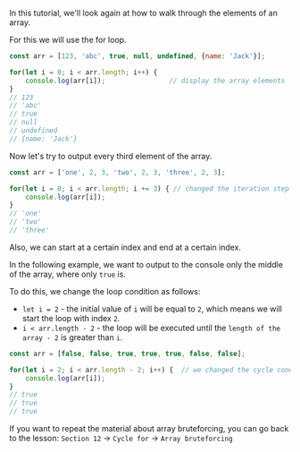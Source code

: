 In this tutorial, we'll look again at how to walk through the elements of an array.

For this we will use the for loop.

```javascript
const arr = [123, 'abc', true, null, undefined, {name: 'Jack'}];

for(let i = 0; i < arr.length; i++) {
    console.log(arr[i]);                // display the array elements
}
// 123
// 'abc'
// true
// null
// undefined
// {name: 'Jack'}
```

Now let's try to output every third element of the array.

```javascript
const arr = ['one', 2, 3, 'two', 2, 3, 'three', 2, 3];

for(let i = 0; i < arr.length; i += 3) { // changed the iteration step
    console.log(arr[i]);
}
// 'one'
// 'two'
// 'three'
```

Also, we can start at a certain index and end at a certain index.

In the following example, we want to output to the console only the middle of the array, where only `true` is.

To do this, we change the loop condition as follows: 

* `let i = 2` - the initial value of `i` will be equal to `2`, which means we will start the loop with index `2`.
* `i < arr.length - 2` - the loop will be executed until the `length of the array - 2` is greater than `i`.

```javascript
const arr = [false, false, true, true, true, false, false];

for(let i = 2; i < arr.length - 2; i++) {  // we changed the cycle condition
    console.log(arr[i]);
}
// true
// true
// true
```

If you want to repeat the material about array bruteforcing, you can go back to the lesson:
`Section 12` -> `Cycle for` -> `Array bruteforcing`
